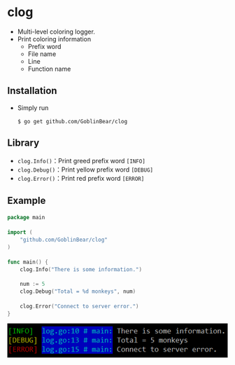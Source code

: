 # clog

- Multi-level coloring logger.
- Print coloring information
    - Prefix word
    - File name
    - Line
    - Function name 

## Installation

- Simply run
    ```shell
    $ go get github.com/GoblinBear/clog
    ```

## Library

- `clog.Info()`：Print greed prefix word `[INFO]`
- `clog.Debug()`：Print yellow prefix word `[DEBUG]`
- `clog.Error()`：Print red prefix word `[ERROR]`

## Example

```go
package main

import (
	"github.com/GoblinBear/clog"
)

func main() {
	clog.Info("There is some information.")

	num := 5
	clog.Debug("Total = %d monkeys", num)
	
	clog.Error("Connect to server error.")
}
```
![](https://github.com/GoblinBear/clog/blob/master/console.png)